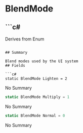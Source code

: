 # BlendMode

## ```c#
Derives from Enum
```

## Summary

Blend modes used by the UI system
## Fields

```c#
static BlendMode Lighten = 2
```
No Summary
```c#
static BlendMode Multiply = 1
```
No Summary
```c#
static BlendMode Normal = 0
```
No Summary
